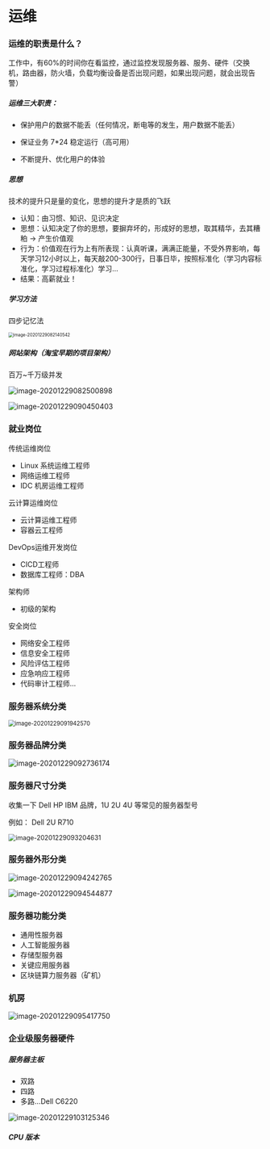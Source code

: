 # 运维

### 运维的职责是什么？

工作中，有60%的时间你在看监控，通过监控发现服务器、服务、硬件（交换机，路由器，防火墙，负载均衡设备是否出现问题，如果出现问题，就会出现告警）

##### 运维三大职责：

- 保护用户的数据不能丢（任何情况，断电等的发生，用户数据不能丢）

- 保证业务 7*24 稳定运行（高可用）
- 不断提升、优化用户的体验

##### 思想

技术的提升只是量的变化，思想的提升才是质的飞跃

- 认知：由习惯、知识、见识决定
- 思想：认知决定了你的思想，要摒弃坏的，形成好的思想，取其精华，去其糟粕 -> 产生价值观
- 行为：价值观在行为上有所表现：认真听课，满满正能量，不受外界影响，每天学习12小时以上，每天敲200-300行，日事日毕，按照标准化（学习内容标准化，学习过程标准化）学习...
- 结果：高薪就业！

##### 学习方法

四步记忆法

<img src="images/image-20201229082140542.png" alt="image-20201229082140542" style="zoom:60%;" />

##### 网站架构（淘宝早期的项目架构）

百万~千万级并发

![image-20201229082500898](images/image-20201229082500898.png)

![image-20201229090450403](images/image-20201229090450403.png)



### 就业岗位

传统运维岗位

- Linux 系统运维工程师
- 网络运维工程师
- IDC 机房运维工程师

云计算运维岗位

- 云计算运维工程师
- 容器云工程师

DevOps运维开发岗位

- CICD工程师
- 数据库工程师：DBA

架构师

- 初级的架构

安全岗位

- 网络安全工程师
- 信息安全工程师
- 风险评估工程师
- 应急响应工程师
- 代码审计工程师...

### 服务器系统分类

<img src="images/image-20201229091942570.png" alt="image-20201229091942570" style="zoom: 80%;" />

### 服务器品牌分类

![image-20201229092736174](images/image-20201229092736174.png)

### 服务器尺寸分类

收集一下 Dell HP IBM 品牌，1U 2U 4U 等常见的服务器型号

例如： Dell 2U R710

<img src="images/image-20201229093204631.png" alt="image-20201229093204631" style="zoom:90%;" />

### 服务器外形分类

![image-20201229094242765](images/image-20201229094242765.png)

![image-20201229094544877](images/image-20201229094544877.png)

### 服务器功能分类

- 通用性服务器
- 人工智能服务器
- 存储型服务器
- 关键应用服务器
- 区块链算力服务器（矿机）

### 机房

![image-20201229095417750](images/image-20201229095417750.png)

### 企业级服务器硬件

##### 服务器主板

- 双路
- 四路
- 多路...Dell C6220

![image-20201229103125346](images/image-20201229103125346.png)

##### CPU 版本



